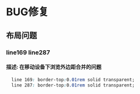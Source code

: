 # BUG修复
## 布局问题
### line169   line287
#### 描述: 在移动设备下浏览外边距合并的问题
```CSS
  line 169: border-top:0.01rem solid transparent;
  line 287: border-top:0.01rem solid transparent;
```
